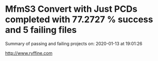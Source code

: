 # MfmS3 Convert with Just PCDs completed with 77.2727 % success and 5 failing files

Summary of passing and failing projects on: 2020-01-13 at 19:01:26

http://www.ryffine.com

